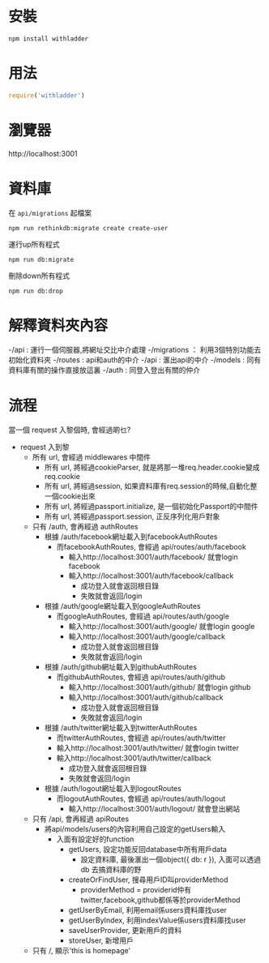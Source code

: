 # 安裝

```
npm install withladder
```

# 用法

```js
require('withladder')
```

# 瀏覽器

http://localhost:3001

# 資料庫

在 `api/migrations` 起檔案

```
npm run rethinkdb:migrate create create-user
```

運行up所有程式

```
npm run db:migrate
```

刪除down所有程式

```
npm run db:drop
```

# 解釋資料夾內容

-/api : 運行一個伺服器,將網址交比中介處理
  -/migrations ： 利用3個特別功能去初始化資料夾
  -/routes : api和auth的中介
    -/api : 滙出api的中介
      -/models : 同有資料庫有關的操作直接放這裏
    -/auth : 同登入登出有關的仲介 
 
# 流程

當一個 request 入黎個時, 會經過啲乜?

- request 入到黎
  - 所有 url, 會經過 middlewares 中間件
    - 所有 url, 將經過cookieParser, 就是將那一堆req.header.cookie變成req.cookie
    - 所有 url, 將經過session, 如果資料庫有req.session的時候,自動化整一個cookie出來
    - 所有 url, 將經過passport.initialize, 是一個初始化Passport的中間件
    - 所有 url, 將經過passport.session, 正反序列化用戶對象
  - 只有 /auth, 會再經過 authRoutes
    - 根據 /auth/facebook網址載入到facebookAuthRoutes
      - 而facebookAuthRoutes, 會經過 api/routes/auth/facebook
        - 輸入http://localhost:3001/auth/facebook/ 就會login facebook
        - 輸入http://localhost:3001/auth/facebook/callback 
          - 成功登入就會返回根目錄
          - 失敗就會返回/login
    - 根據 /auth/google網址載入到googleAuthRoutes
      - 而googleAuthRoutes, 會經過 api/routes/auth/google
        - 輸入http://localhost:3001/auth/google/ 就會login google
        - 輸入http://localhost:3001/auth/google/callback 
          - 成功登入就會返回根目錄
          - 失敗就會返回/login
    - 根據 /auth/github網址載入到githubAuthRoutes
      - 而githubAuthRoutes, 會經過 api/routes/auth/github
        - 輸入http://localhost:3001/auth/github/ 就會login github
        - 輸入http://localhost:3001/auth/github/callback 
          - 成功登入就會返回根目錄
          - 失敗就會返回/login
    - 根據 /auth/twitter網址載入到twitterAuthRoutes
      - 而twitterAuthRoutes, 會經過 api/routes/auth/twitter
       - 輸入http://localhost:3001/auth/twitter/ 就會login twitter
       - 輸入http://localhost:3001/auth/twitter/callback 
          - 成功登入就會返回根目錄
          - 失敗就會返回/login
    - 根據 /auth/logout網址載入到logoutRoutes
      - 而logoutAuthRoutes, 會經過 api/routes/auth/logout
        - 輸入http://localhost:3001/auth/logout/ 就會登出網站
  - 只有 /api, 會再經過 apiRoutes
    - 將api/models/users的內容利用自己設定的getUsers輸入
      - 入面有設定好的function
        - getUsers, 設定功能反回database中所有用戶data
          - 設定資料庫, 最後滙出一個object({ db: r }), 入面可以透過db 去搞資料庫的野
        - createOrFindUser, 搜尋用戶ID叫providerMethod
          - providerMethod = providerid仲有twitter,facebook,github都係等於providerMethod
        - getUserByEmail, 利用email係users資料庫找user
        - getUserByIndex, 利用indexValue係users資料庫找user
        - saveUserProvider, 更新用戶的資料
        - storeUser, 新增用戶
  - 只有 /, 顯示'this is homepage'
  